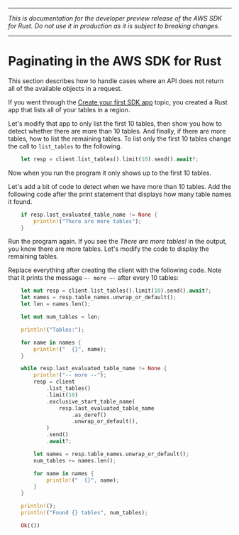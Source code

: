 --------

 *This is documentation for the developer preview release of the AWS SDK for Rust\. Do not use it in production as it is subject to breaking changes\.* 

--------

# Paginating in the AWS SDK for Rust<a name="paginating"></a>

This section describes how to handle cases where an API does not return all of the available objects in a request\.

If you went through the [Create your first SDK app](getting-started.md#hello-world) topic, you created a Rust app that lists all of your tables in a region\.

Let's modify that app to only list the first 10 tables, then show you how to detect whether there are more than 10 tables\. And finally, if there are more tables, how to list the remaining tables\. To list only the first 10 tables change the call to `list_tables` to the following\.

```rust
    let resp = client.list_tables().limit(10).send().await?;
```

Now when you run the program it only shows up to the first 10 tables\.

Let's add a bit of code to detect when we have more than 10 tables\. Add the following code after the print statement that displays how many table names it found\.

```rust
    if resp.last_evaluated_table_name != None {
        println!("There are more tables");
    }
```

Run the program again\. If you see the *There are more tables\!* in the output, you know there are more tables\. Let's modify the code to display the remaining tables\.

Replace everything after creating the client with the following code\. Note that it prints the message `–- more –-` after every 10 tables:

```rust
    let mut resp = client.list_tables().limit(10).send().await?;
    let names = resp.table_names.unwrap_or_default();
    let len = names.len();

    let mut num_tables = len;

    println!("Tables:");

    for name in names {
        println!("  {}", name);
    }

    while resp.last_evaluated_table_name != None {
        println!("-- more --");
        resp = client
            .list_tables()
            .limit(10)
            .exclusive_start_table_name(
                resp.last_evaluated_table_name
                    .as_deref()
                    .unwrap_or_default(),
            )
            .send()
            .await?;

        let names = resp.table_names.unwrap_or_default();
        num_tables += names.len();

        for name in names {
            println!("  {}", name);
        }
    }

    println!();
    println!("Found {} tables", num_tables);

    Ok(())
```